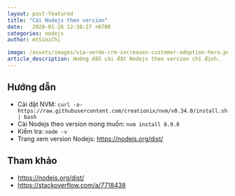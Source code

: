```yaml
---
layout: post-featured
title: "Cài Nodejs theo version"
date:   2020-01-26 12:38:27 +0700 
categories: nodejs
author: mtSiniChi

image: /assets/images/via-verde-crm-increases-customer-adoption-hero.png
article_description: Hướng dẫn cài đặt Nodejs theo version chỉ định.
---
```



## Hướng dẫn

- Cài đặt NVM: `curl -o- https://raw.githubusercontent.com/creationix/nvm/v0.34.0/install.sh | bash`
- Cài Nodejs theo version mong muốn: `nvm install 8.9.0`
- Kiểm tra: `node -v`
- Trang xem version Nodejs: https://nodejs.org/dist/

## Tham khảo

- https://nodejs.org/dist/
- https://stackoverflow.com/a/7718438
